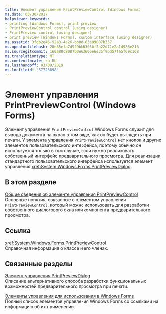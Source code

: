 ```yaml
---
title: Элемент управления PrintPreviewControl (Windows Forms)
ms.date: 03/30/2017
helpviewer_keywords:
- printing [Windows Forms], print preview
- PrintPreviewControl control (using designer)
- PrintPreview control (using designer)
- print preview [Windows Forms], custom interface (using designer)
ms.assetid: 3fdb2e46-92a3-4e26-bb8d-63a89087b337
ms.openlocfilehash: 28e85efa7d929bb6305bf2a22d71e2a1d986e216
ms.sourcegitcommit: 160a88c8087b0e63606e6e35f9bd57fa5f69c168
ms.translationtype: MT
ms.contentlocale: ru-RU
ms.lasthandoff: 03/09/2019
ms.locfileid: "57723898"
---
```

# <a name="printpreviewcontrol-control-windows-forms"></a>Элемент управления PrintPreviewControl (Windows Forms)
Элемент управления `PrintPreviewControl` Windows Forms служит для вывода документа на экран в том виде, как он будет выглядеть при печати. У элемента управления `PrintPreviewControl` нет кнопок и других элементов пользовательского интерфейса, поэтому обычно он используется только в том случае, если нужно реализовать собственный интерфейс предварительного просмотра. Для реализации стандартного пользовательского интерфейса используется элемент управления <xref:System.Windows.Forms.PrintPreviewDialog>.  
  
## <a name="in-this-section"></a>В этом разделе  
 [Общие сведения об элементе управления PrintPreviewControl](printpreviewcontrol-control-overview-windows-forms.md)  
 Основные понятия, связанные с элементом управления `PrintPreviewControl`, который можно использовать для разработки собственного диалогового окна или компонента предварительного просмотра.  
  
## <a name="reference"></a>Ссылка  
 <xref:System.Windows.Forms.PrintPreviewControl>  
 Справочная информация о классе и его членах.  
  
## <a name="related-sections"></a>Связанные разделы  
 [Элемент управления PrintPreviewDialog](printpreviewdialog-control-windows-forms.md)  
 Описание альтернативного способа разработки функциональных возможностей предварительного просмотра при печати.  
  
 [Элементы управления для использования в Windows Forms](controls-to-use-on-windows-forms.md)  
 Полный список элементов управления Windows Forms со ссылками на информацию об их применении.
